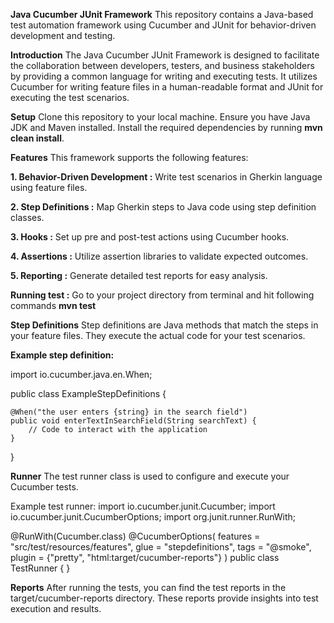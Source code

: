 **Java Cucumber JUnit Framework**
This repository contains a Java-based test automation framework using Cucumber and JUnit for behavior-driven development and testing.


**Introduction**
The Java Cucumber JUnit Framework is designed to facilitate the collaboration between developers, testers, and business stakeholders by providing a common language for writing and executing tests. It utilizes Cucumber for writing feature files in a human-readable format and JUnit for executing the test scenarios.

**Setup**
Clone this repository to your local machine.
Ensure you have Java JDK and Maven installed.
Install the required dependencies by running **mvn clean install**.

**Features**
This framework supports the following features:

**1. Behavior-Driven Development :** Write test scenarios in Gherkin language using feature files.

**2. Step Definitions :** Map Gherkin steps to Java code using step definition classes.

**3. Hooks :** Set up pre and post-test actions using Cucumber hooks.

**4. Assertions :** Utilize assertion libraries to validate expected outcomes.

**5. Reporting :** Generate detailed test reports for easy analysis.

**Running test :**
Go to your project directory from terminal and hit following commands **mvn test** 


**Step Definitions**
Step definitions are Java methods that match the steps in your feature files. They execute the actual code for your test scenarios.

**Example step definition:**

import io.cucumber.java.en.When;

public class ExampleStepDefinitions {

    @When("the user enters {string} in the search field")
    public void enterTextInSearchField(String searchText) {
        // Code to interact with the application
    }
}

**Runner**
The test runner class is used to configure and execute your Cucumber tests.

Example test runner:
import io.cucumber.junit.Cucumber;
import io.cucumber.junit.CucumberOptions;
import org.junit.runner.RunWith;

@RunWith(Cucumber.class)
@CucumberOptions(
    features = "src/test/resources/features",
    glue = "stepdefinitions",
    tags = "@smoke",
    plugin = {"pretty", "html:target/cucumber-reports"}
)
public class TestRunner {
}


**Reports**
After running the tests, you can find the test reports in the target/cucumber-reports directory. These reports provide insights into test execution and results.
